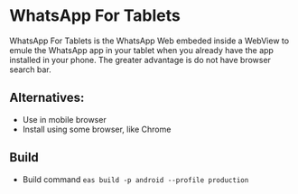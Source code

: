 # WhatsApp For Tablets

WhatsApp For Tablets is the WhatsApp Web embeded inside a WebView to emule the WhatsApp app in your tablet when you already have the app installed in your phone. The greater advantage is do not have browser search bar.

## Alternatives:
- Use in mobile browser
- Install using some browser, like Chrome

## Build 
- Build command `eas build -p android --profile production`

<!--
```
,
    "plugins": [
      [
        "expo-media-library",
        {
          "photosPermission": "Allow $(PRODUCT_NAME) to access your photos.",
          "savePhotosPermission": "Allow $(PRODUCT_NAME) to save photos.",
          "isAccessMediaLocationEnabled": true
        }
      ]
    ]
```
-->

